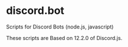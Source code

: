 # discord.bot
Scripts for Discord Bots (node.js, javascript)

These scripts are Based on 12.2.0 of Discord.js.
